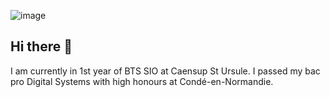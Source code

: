 ![image](https://github.com/user-attachments/assets/ea059642-2bd2-46e9-be78-1331337ed822)

## Hi there 👋

I am currently in 1st year of BTS SIO at Caensup St Ursule.
I passed my bac pro Digital Systems with high honours at Condé-en-Normandie.
<!--
**Pascal311/Pascal311** is a ✨ _special_ ✨ repository because its `README.md` (this file) appears on your GitHub profile.

Here are some ideas to get you started:

- 🔭 I’m currently working on ...
- 🌱 I’m currently learning ...
- 👯 I’m looking to collaborate on ...
- 🤔 I’m looking for help with ...
- 💬 Ask me about ...
- 📫 How to reach me: ...
- 😄 Pronouns: ...
- ⚡ Fun fact: ...
-->
